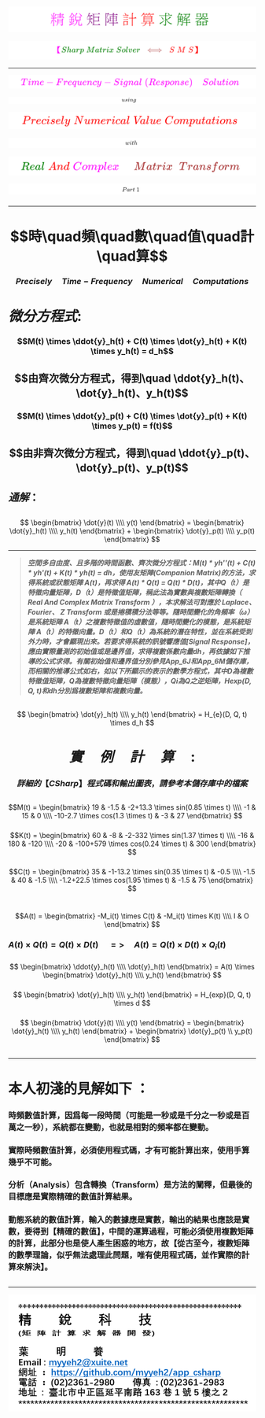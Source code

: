 <!--     範例       -->

### 
<!--                 
# \[{  \color{Fuchsia}精\;銳\; \color{Purple}矩\;陣\;  \color{Red}計\;算\; \color{Green} 求\;解\;器  }\] 
-->  
![](Images/11-10-01.png) 


<!--         
#### \[{  \color{Fuchsia} 【 \color{Green}  Sharp \; Matrix \; Solver \;  \color{Brown} \iff  \;  \color{Red} S\;M\;S】 }\]  
-->  
![](Images/11-10-02.png)  

---

<!--   
## \[{ \color{Fuchsia} Time-Frequency-Signal \;(Response) \quad Solution  }\] 
-->
![](Images/11-30-01.png)    

 
<!--     ##### \[ using \]   -->
![](Images/11-30-07.png)   


<!--   
## \[  \color{Red} Precisely \; Numerical \; Value \; Computations  \]  
-->  
![](Images/11-30-02.png) 

  
<!--     ##### \[ with \]   -->   
![](Images/11-30-08.png) 

<!--   
## \[{ \color{Green} Real \; \color{Red} And \; \color{magenta} Complex \quad \; \color{Brown} Matrix \;\; Transform  }\] 
-->
![](Images/11-30-03.png)  

  
<!--         ##### \[ Part \; 1 \]    -->   
![](Images/11-30-09.png)   

####

---  

# $$時\quad頻\quad數\quad值\quad計\quad算$$   

### $$Precisely \quad Time-Frequency \quad Numerical \quad Computations$$  

#  $微分方程式 :$

### $$M(t) \times \ddot{y}_h(t) + C(t) \times \dot{y}_h(t) + K(t) \times y_h(t) = d_h$$  

## $$由齊次微分方程式，得到\quad \ddot{y}_h(t)、\dot{y}_h(t)、y_h(t)$$  

### $$M(t) \times \ddot{y}_p(t) + C(t) \times \dot{y}_p(t) + K(t) \times y_p(t) = f(t)$$  

## $$由非齊次微分方程式，得到\quad \ddot{y}_p(t)、\dot{y}_p(t)、y_p(t)$$   

## $通解 ：$ 

## 
$$
\begin{bmatrix}
\dot{y}(t) \\\\ y(t)
\end{bmatrix} =
\begin{bmatrix}
\dot{y}_h(t) \\\\ y_h(t)
\end{bmatrix} + 
\begin{bmatrix}
\dot{y}_p(t) \\\\ y_p(t)
\end{bmatrix}
$$

---  

>  ***空間多自由度、且多階的時間函數、齊次微分方程式：M(t) * yh''(t) + C(t) * yh'(t) + K(t) * yh(t) = dh，使用友矩陣(Companion Matrix)的方法，求得系統或狀態矩陣 A(t)，再求得 A(t) * Q(t) = Q(t) * D(t)，其中Q（t）是特徵向量矩陣，D（t）是特徵值矩陣，稱此法為實數與複數矩陣轉換（ Real And Complex Matrix Transform ），本求解法可對應於 Laplace、 Fourier、 Z Transform 或是捲積積分法等等。隨時間變化的角頻率（$\omega$）是系統矩陣 A（t）之複數特徵值的虛數值，隨時間變化的模態，是系統矩陣 A（t）的特徵向量。D（t）和Q（t）為系統的潛在特性，並在系統受到外力時，才會顯現出來。若要求得系統的訊號響應值[Signal Response]，應由實際量測的初始值或是邊界值，求得複數係數向量dh，再依據如下推導的公式求得。有關初始值和邊界值分別參見App_6J和App_6M儲存庫，而相關的推導公式如右，如以下所顯示的表示的數學方程式，其中D為複數特徵值矩陣，Q為複數特徵向量矩陣（模態），Qi為Q之逆矩陣，Hexp(D, Q, t)和dh分別爲複數矩陣和複數向量。***   

## 

$$
\begin{bmatrix}
\dot{y}_h(t) \\\\ y_h(t)
\end{bmatrix} =  H_{e}(D, Q, t) \times d_h
$$

#  $$實 \quad 例 \quad 計 \quad 算 \quad :$$

### $$詳細的【CSharp】程式碼和輸出圖表，請參考本儲存庫中的檔案$$ 

##

$$M(t) = 
\begin{bmatrix}
19 & -1.5 & -2+13.3 \times sin(0.85 \times t) \\\\ 
-1 & 15 & 0 \\\\ 
-10-2.7 \times cos(1.3 \times t) & -3 & 27  
\end{bmatrix}
$$  
 
###

$$K(t) = 
\begin{bmatrix}
60 & -8 & -2-332 \times sin(1.37 \times t) \\\\ 
-16 & 180 & -120 \\\\ 
-20 & -100+579 \times cos(0.24 \times t) & 300 
\end{bmatrix}
$$  

###

$$C(t) = 
\begin{bmatrix}
35 & -1-13.2 \times sin(0.35 \times t) & -0.5 \\\\ 
-1.5 & 40 & -1.5 \\\\ 
-1.2+22.5 \times cos(1.95 \times t) & -1.5 & 75 
\end{bmatrix}
$$  

#    

$$A(t) = 
\begin{bmatrix} 
-M_i(t) \times C(t) & -M_i(t) \times K(t) \\\\ I & O 
\end{bmatrix}
$$

###  $A(t) \times Q(t) = Q(t) \times D(t) \quad  => \quad A(t) = Q(t) \times D(t) \times Q_i(t)$  

### 

$$
\begin{bmatrix} 
\ddot{y}_h(t) \\\\ \dot{y}_h(t) 
\end{bmatrix} = A(t) \times 
\begin{bmatrix} 
\dot{y}_h(t) \\\\ y_h(t) 
\end{bmatrix}
$$

### 

$$
\begin{bmatrix} 
\dot{y}_h(t) \\\\ y_h(t) 
\end{bmatrix} = H_{exp}(D, Q, t)  \times d
$$

### 

$$
\begin{bmatrix}
\dot{y}(t) \\\\ y(t) 
\end{bmatrix} = 
\begin{bmatrix} 
\dot{y}_h(t) \\\\ y_h(t) 
\end{bmatrix} + 
\begin{bmatrix} 
\dot{y}_p(t) \\ y_p(t) 
\end{bmatrix}
$$

##  

--- 

# 本人初淺的見解如下 ： 

### **時頻數值計算，因爲每一段時間（可能是一秒或是千分之一秒或是百萬之一秒），系統都在變動，也就是相對的頻率都在變動。** 

### **實際時頻數值計算，必須使用程式碼，才有可能計算出來，使用手算幾乎不可能。**  

### **分析（Analysis）包含轉換（Transform）是方法的闡釋，但最後的目標應是實際精確的數值計算結果。**

###  **動態系統的數值計算，輸入的數據應是實數，輸出的結果也應該是實數，要得到【精確的數值】，中間的運算過程，可能必須使用複數矩陣的計算，此部分也是使人產生困惑的地方，故【從古至今，複數矩陣的數學理論，似乎無法處理此問題，唯有使用程式碼，並作實際的計算來解決】。** 

##

---  

![](Images/name_card.png)  

##
##
